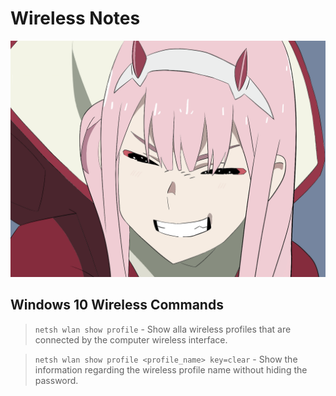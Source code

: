 # Wireless Notes
![alter text](https://github.com/NashoNightmare/Wireless-Notes/blob/master/85308871_p0.png)
## Windows 10 Wireless Commands
> `netsh wlan show profile` - Show alla wireless profiles that are connected by the computer wireless interface.

> `netsh wlan show profile <profile_name> key=clear` - Show the information regarding the wireless profile name without hiding the password.
